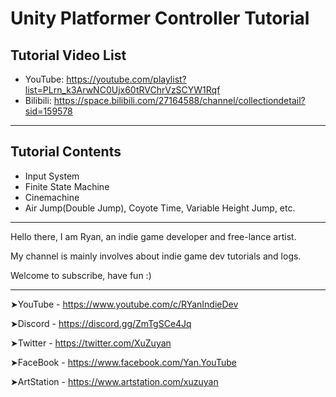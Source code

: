# Unity Platformer Controller Tutorial

## Tutorial Video List

- YouTube: <https://youtube.com/playlist?list=PLrn_k3ArwNC0Ujx60tRVChrVzSCYW1Rqf>
- Bilibili: <https://space.bilibili.com/27164588/channel/collectiondetail?sid=159578>

---

## Tutorial Contents

- Input System
- Finite State Machine
- Cinemachine
- Air Jump(Double Jump), Coyote Time, Variable Height Jump, etc.

---

Hello there, I am Ryan, an indie game developer and free-lance artist.

My channel is mainly involves about indie game dev tutorials and logs.

Welcome to subscribe, have fun :)

---

➤YouTube - <https://www.youtube.com/c/RYanIndieDev>

➤Discord - <https://discord.gg/ZmTgSCe4Jq>

➤Twitter - <https://twitter.com/XuZuyan>

➤FaceBook - <https://www.facebook.com/Yan.YouTube>

➤ArtStation - <https://www.artstation.com/xuzuyan>